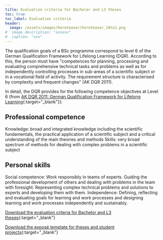 ```yaml
---
title: Evaluation criteria for Bachelor and L3 theses
toc: true
toc_label: Evaluation criteria
header:
  image: /assets/images/heroteaser/heroteaser_10to1.png
#  image_description: "xxxxxx"
#  caption: "xxx"
---
```


The qualification goals of a BSc programme correspond to level 6 of the German Qualification Framework for Lifelong Learning (DQR). According to this, the person must have "competences for planning, processing and evaluating comprehensive technical tasks and problems as well as for independently controlling processes in sub-areas of a scientific subject or in a vocational field of activity. The requirement structure is characterised by complexity and frequent changes" (AK DQR 2011).

<!--more-->

In detail, the DQR provides for the following competence objectives at Level 6 
(from [AK DQR 2011: German Qualification Framework for Lifelong Learning](https://www.dqr.de/content/60.php){:target="_blank"}):

## Professional competence
Knowledge: broad and integrated knowledge including the scientific fundamentals, the practical application of a scientific subject and a critical understanding of the main theories and methods
Skills: very broad spectrum of methods for dealing with complex problems in a scientific subject

## Personal skills
Social competence: Work responsibly in teams of experts. Guiding the professional development of others and dealing with problems in the team with foresight. Representing complex technical problems and solutions to experts and developing them with them.
Independence: Defining, reflecting and evaluating goals for learning and work processes and designing learning and work processes independently and sustainably.

[Download the evaluation criteria for Bachelor and L3 theses](../assets/data/vorlagen/bewertungbsc.pdf){:target="_blank"}

[Download the exposé template for theses and student projects](../assets/data/vorlagen/umweltinformatik_vorlage_expose_abschlussarbeit.docx){:target="_blank"}

